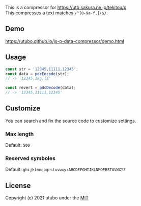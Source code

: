 This is a compressor for https://utb.sakura.ne.jp/tekitou/p<br>
This compresses a text matches `/^[0-9a-f,]+$/`.

## Demo
https://utubo.github.io/js-p-data-compressor/demo.html

## Usage
```javascript
const str = '12345,11111,12345';
const data = pdcEncode(str);
// -> '12345,1kg,ls'

const revert = pdcDecode(data);
// -> '12345,11111,12345'
```

## Customize

You can search and fix the source code to customize settings.

### Max length
Default: `500`

### Reserved symboles
Default: `ghijklmnopqrstuvwxyzABCDEFGHIJKLNMOPRSTUVWXYZ`

## License
Copyright (c) 2021 utubo under the [MIT](https://opensource.org/licenses/mit-license.php)

